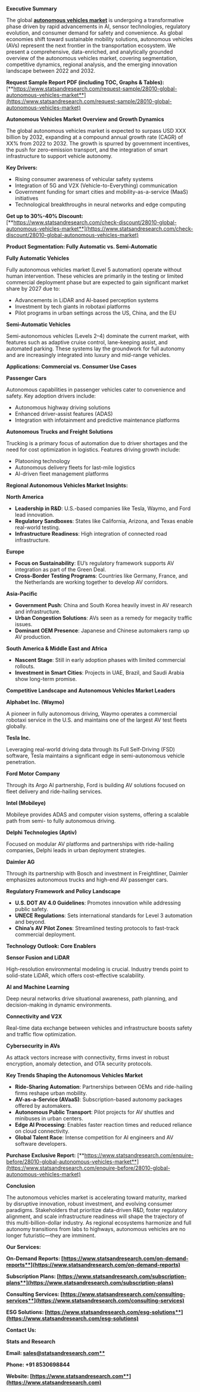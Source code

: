 ﻿**Executive Summary**

The global [**autonomous vehicles market**](https://www.statsandresearch.com/report/28010-global-autonomous-vehicles-market) is undergoing a transformative phase driven by rapid advancements in AI, sensor technologies, regulatory evolution, and consumer demand for safety and convenience. As global economies shift toward sustainable mobility solutions, autonomous vehicles (AVs) represent the next frontier in the transportation ecosystem. We present a comprehensive, data-enriched, and analytically grounded overview of the autonomous vehicles market, covering segmentation, competitive dynamics, regional analysis, and the emerging innovation landscape between 2022 and 2032.

**Request Sample Report PDF (including TOC, Graphs & Tables):** [**https://www.statsandresearch.com/request-sample/28010-global-autonomous-vehicles-market**](https://www.statsandresearch.com/request-sample/28010-global-autonomous-vehicles-market)

**Autonomous Vehicles Market Overview and Growth Dynamics**

The global autonomous vehicles market is expected to surpass USD XXX billion by 2032, expanding at a compound annual growth rate (CAGR) of XX% from 2022 to 2032. The growth is spurred by government incentives, the push for zero-emission transport, and the integration of smart infrastructure to support vehicle autonomy.

**Key Drivers:**

- Rising consumer awareness of vehicular safety systems
- Integration of 5G and V2X (Vehicle-to-Everything) communication
- Government funding for smart cities and mobility-as-a-service (MaaS) initiatives
- Technological breakthroughs in neural networks and edge computing

**Get up to 30%-40% Discount:** [**https://www.statsandresearch.com/check-discount/28010-global-autonomous-vehicles-market**](https://www.statsandresearch.com/check-discount/28010-global-autonomous-vehicles-market)

**Product Segmentation: Fully Automatic vs. Semi-Automatic**

**Fully Automatic Vehicles**

Fully autonomous vehicles market (Level 5 automation) operate without human intervention. These vehicles are primarily in the testing or limited commercial deployment phase but are expected to gain significant market share by 2027 due to:

- Advancements in LiDAR and AI-based perception systems
- Investment by tech giants in robotaxi platforms
- Pilot programs in urban settings across the US, China, and the EU

**Semi-Automatic Vehicles**

Semi-autonomous vehicles (Levels 2–4) dominate the current market, with features such as adaptive cruise control, lane-keeping assist, and automated parking. These systems lay the groundwork for full autonomy and are increasingly integrated into luxury and mid-range vehicles.

**Applications: Commercial vs. Consumer Use Cases**

**Passenger Cars**

Autonomous capabilities in passenger vehicles cater to convenience and safety. Key adoption drivers include:

- Autonomous highway driving solutions
- Enhanced driver-assist features (ADAS)
- Integration with infotainment and predictive maintenance platforms

**Autonomous Trucks and Freight Solutions**

Trucking is a primary focus of automation due to driver shortages and the need for cost optimization in logistics. Features driving growth include:

- Platooning technology
- Autonomous delivery fleets for last-mile logistics
- AI-driven fleet management platforms

**Regional Autonomous Vehicles Market Insights:**

**North America**

- **Leadership in R&D**: U.S.-based companies like Tesla, Waymo, and Ford lead innovation.
- **Regulatory Sandboxes**: States like California, Arizona, and Texas enable real-world testing.
- **Infrastructure Readiness**: High integration of connected road infrastructure.

**Europe**

- **Focus on Sustainability**: EU’s regulatory framework supports AV integration as part of the Green Deal.
- **Cross-Border Testing Programs**: Countries like Germany, France, and the Netherlands are working together to develop AV corridors.

**Asia-Pacific**

- **Government Push**: China and South Korea heavily invest in AV research and infrastructure.
- **Urban Congestion Solutions**: AVs seen as a remedy for megacity traffic issues.
- **Dominant OEM Presence**: Japanese and Chinese automakers ramp up AV production.

**South America & Middle East and Africa**

- **Nascent Stage**: Still in early adoption phases with limited commercial rollouts.
- **Investment in Smart Cities**: Projects in UAE, Brazil, and Saudi Arabia show long-term promise.

**Competitive Landscape and Autonomous Vehicles Market Leaders**

**Alphabet Inc. (Waymo)**

A pioneer in fully autonomous driving, Waymo operates a commercial robotaxi service in the U.S. and maintains one of the largest AV test fleets globally.

**Tesla Inc.**

Leveraging real-world driving data through its Full Self-Driving (FSD) software, Tesla maintains a significant edge in semi-autonomous vehicle penetration.

**Ford Motor Company**

Through its Argo AI partnership, Ford is building AV solutions focused on fleet delivery and ride-hailing services.

**Intel (Mobileye)**

Mobileye provides ADAS and computer vision systems, offering a scalable path from semi- to fully autonomous driving.

**Delphi Technologies (Aptiv)**

Focused on modular AV platforms and partnerships with ride-hailing companies, Delphi leads in urban deployment strategies.

**Daimler AG**

Through its partnership with Bosch and investment in Freightliner, Daimler emphasizes autonomous trucks and high-end AV passenger cars.

**Regulatory Framework and Policy Landscape**

- **U.S. DOT AV 4.0 Guidelines**: Promotes innovation while addressing public safety.
- **UNECE Regulations**: Sets international standards for Level 3 automation and beyond.
- **China’s AV Pilot Zones**: Streamlined testing protocols to fast-track commercial deployment.

**Technology Outlook: Core Enablers**

**Sensor Fusion and LiDAR**

High-resolution environmental modeling is crucial. Industry trends point to solid-state LiDAR, which offers cost-effective scalability.

**AI and Machine Learning**

Deep neural networks drive situational awareness, path planning, and decision-making in dynamic environments.

**Connectivity and V2X**

Real-time data exchange between vehicles and infrastructure boosts safety and traffic flow optimization.

**Cybersecurity in AVs**

As attack vectors increase with connectivity, firms invest in robust encryption, anomaly detection, and OTA security protocols.

**Key Trends Shaping the Autonomous Vehicles Market**

- **Ride-Sharing Automation**: Partnerships between OEMs and ride-hailing firms reshape urban mobility.
- **AV-as-a-Service (AVaaS)**: Subscription-based autonomy packages offered by automakers.
- **Autonomous Public Transport**: Pilot projects for AV shuttles and minibuses in urban centers.
- **Edge AI Processing**: Enables faster reaction times and reduced reliance on cloud connectivity.
- **Global Talent Race**: Intense competition for AI engineers and AV software developers.

**Purchase Exclusive Report:** [**https://www.statsandresearch.com/enquire-before/28010-global-autonomous-vehicles-market**](https://www.statsandresearch.com/enquire-before/28010-global-autonomous-vehicles-market)

**Conclusion**

The autonomous vehicles market is accelerating toward maturity, marked by disruptive innovation, robust investment, and evolving consumer paradigms. Stakeholders that prioritize data-driven R&D, foster regulatory alignment, and scale infrastructure readiness will shape the trajectory of this multi-billion-dollar industry. As regional ecosystems harmonize and full autonomy transitions from labs to highways, autonomous vehicles are no longer futuristic—they are imminent.

**Our Services:**

**On-Demand Reports: [https://www.statsandresearch.com/on-demand-reports**](https://www.statsandresearch.com/on-demand-reports)**

**Subscription Plans: [https://www.statsandresearch.com/subscription-plans**](https://www.statsandresearch.com/subscription-plans)**

**Consulting Services: [https://www.statsandresearch.com/consulting-services**](https://www.statsandresearch.com/consulting-services)**

**ESG Solutions: [https://www.statsandresearch.com/esg-solutions**](https://www.statsandresearch.com/esg-solutions)**

**Contact Us:**

**Stats and Research**

**Email: [sales@statsandresearch.com**](mailto:sales@statsandresearch.com)**

**Phone: +91 8530698844**

**Website: [https://www.statsandresearch.com**](https://www.statsandresearch.com)**
